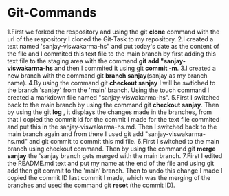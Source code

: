 # Git-Commands
1.First we forked the respository and using the git **clone** command with the url of the respository I cloned the Git-Task to my repository.
2.I created a text named 'sanjay-viswakarma-hs" and put today's date as the content of the file and I commited this text file to the main branch by first adding this text file to the staging area with the command **git add "sanjay-viswakarma-hs** and then I commited it using git **commit -m**.
3.I created a new branch with the command git **branch sanjay**(sanjay as my branch name).
4.By using the command git **checkout sanjay** I will be swtiched to the branch 'sanjay' from the 'main' branch. Using the touch command I created a markdown file named "sanjay-viswakarma-hs".
5.First I switched back to the main branch by using the command git **checkout sanjay**. Then by using the git **log** , it displays the changes made in the branches, from that I copied the commit id for the commit I made for the text file commited and put this in the sanjay-viswakarma-hs.md. Then I switched back to the main branch again and from there I used git add "sanjay-viswakarma-hs.md" and git commit to commit this md file.
6.First I switched to the main branch using checkout command. Then by using the command git **merge sanjay** the 'sanjay branch gets merged with the main branch.
7.First I edited the README.md text and put my name at the end of the file and using git add then git commit to the 'main' branch.
Then to undo this change I made I copied the commit ID last commit  I made, which was the merging of the branches and used the command git **reset** (the commit ID).
